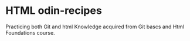 # HTML odin-recipes
Practicing both Git and html Knowledge acquired from Git bascs and Html Foundations course.
